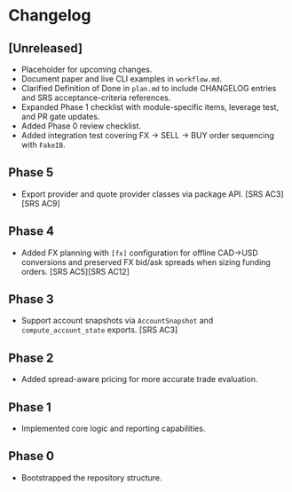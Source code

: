 # Changelog

## [Unreleased]
- Placeholder for upcoming changes.
- Document paper and live CLI examples in `workflow.md`.
- Clarified Definition of Done in `plan.md` to include CHANGELOG entries and SRS acceptance-criteria references.
- Expanded Phase 1 checklist with module-specific items, leverage test, and PR gate updates.
- Added Phase 0 review checklist.
- Added integration test covering FX → SELL → BUY order sequencing with `FakeIB`.


## Phase 5
- Export provider and quote provider classes via package API. [SRS AC3][SRS AC9]

## Phase 4
- Added FX planning with `[fx]` configuration for offline CAD→USD conversions and preserved FX bid/ask spreads when sizing funding orders. [SRS AC5][SRS AC12]

## Phase 3
- Support account snapshots via `AccountSnapshot` and `compute_account_state` exports. [SRS AC3]

## Phase 2
- Added spread-aware pricing for more accurate trade evaluation.

## Phase 1
- Implemented core logic and reporting capabilities.

## Phase 0
- Bootstrapped the repository structure.
